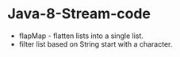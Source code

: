 # Java-8-Stream-code
* flapMap - flatten lists into a single list.
* filter list based on String start with a character.
